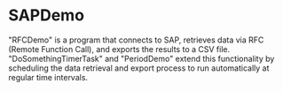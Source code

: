 # SAPDemo
"RFCDemo" is a program that connects to SAP, retrieves data via RFC (Remote Function Call), and exports the results to a CSV file. "DoSomethingTimerTask" and "PeriodDemo" extend this functionality by scheduling the data retrieval and export process to run automatically at regular time intervals.
